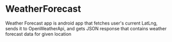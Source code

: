 # WeatherForecast
Weather Forecast app is android app that fetches user's current LatLng, sends it to OpenWeatherApi, and gets JSON response that contains weather forecast data for given location
